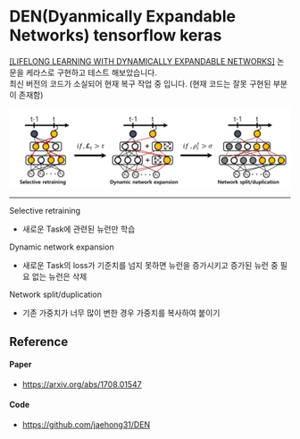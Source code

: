# DEN(Dyanmically Expandable Networks) tensorflow keras

[[LIFELONG LEARNING WITH DYNAMICALLY EXPANDABLE NETWORKS]](https://arxiv.org/abs/1708.01547) 논문을 케라스로 구현하고 테스트 해보았습니다.   
최신 버전의 코드가 소실되어 현재 복구 작업 중 입니다. (현재 코드는 잘못 구현된 부분이 존재함)   


<p align="center">
<img src="./readme/Den_model.png" alt="Den_model" style="width:800px;"/>
</p>   

---
Selective retraining   
* 새로운 Task에 관련된 뉴런만 학습   

Dynamic network expansion   
* 새로운 Task의 loss가 기준치를 넘지 못하면 뉴런을 증가시키고 증가된 뉴런 중 필요 없는 뉴런은 삭제  

Network split/duplication   
* 기존 가중치가 너무 많이 변한 경우 가중치를 복사하여 붙이기   

## Reference
#### Paper
* https://arxiv.org/abs/1708.01547
#### Code
* https://github.com/jaehong31/DEN
